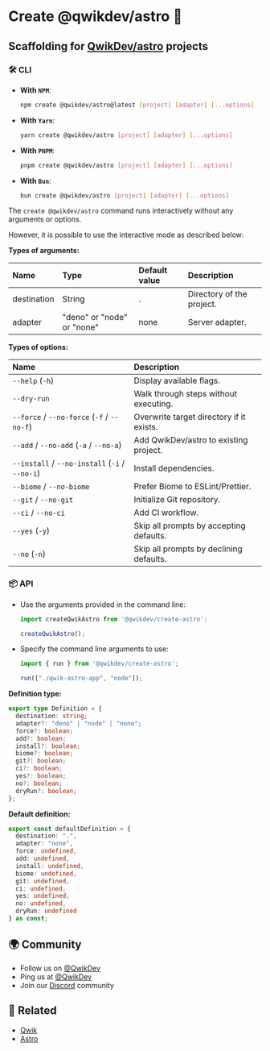 # Create @qwikdev/astro 🎉

## Scaffolding for [QwikDev/astro](https://github.com/QwikDev/astro) projects

### 🛠️ CLI

  - **With `NPM`**:

    ```bash
    npm create @qwikdev/astro@latest [project] [adapter] [...options]
    ```

  - **With `Yarn`**:

    ```bash
    yarn create @qwikdev/astro [project] [adapter] [...options]
    ```

  - **With `PNPM`**:

    ```bash
    pnpm create @qwikdev/astro [project] [adapter] [...options]
    ```

  - **With `Bun`**:

    ```bash
    bun create @qwikdev/astro [project] [adapter] [...options]
    ```

  The `create @qwikdev/astro` command runs interactively without any arguments or options.

  However, it is possible to use the interactive mode as described below:

  **Types of arguments:**

  | Name        | Type                       | Default value | Description                       |
  | :-----------| :--------------------------| :-------------| :---------------------------------|
  | destination | String                     | .             | Directory of the project.         |
  | adapter     | "deno" or "node" or "none" | none          | Server adapter.                   |

  **Types of options:**

  | Name                                   | Description                              |
  | :--------------------------------------| :----------------------------------------|
  | `--help` (`-h`)                            | Display available flags.                 |
  | `--dry-run`                              | Walk through steps without executing.    |
  | `--force` / `--no-force` (`-f` / `--no-f`)     | Overwrite target directory if it exists. |
  | `--add` / `--no-add` (`-a` / `--no-a`) | Add QwikDev/astro to existing project.   |
  | `--install` / `--no-install` (`-i` / `--no-i`) | Install dependencies.                    |
  | `--biome` / `--no-biome`                   | Prefer Biome to ESLint/Prettier.         |
  | `--git` / `--no-git`                       | Initialize Git repository.               |
  | `--ci` / `--no-ci`                         | Add CI workflow.                         |
  | `--yes` (`-y`)                             | Skip all prompts by accepting defaults.  |
  | `--no` (`-n`)                              | Skip all prompts by declining defaults.  |

### 📦 API

  - Use the arguments provided in the command line:

    ```typescript
    import createQwikAstro from '@qwikdev/create-astro';

    createQwikAstro();
    ```

  - Specify the command line arguments to use:

    ```typescript
    import { run } from '@qwikdev/create-astro';

    run(["./qwik-astro-app", "node"]);
    ```

  **Definition type:**

  ```typescript
  export type Definition = {
    destination: string;
    adapter?: "deno" | "node" | "none";
    force?: boolean;
    add?: boolean;
    install?: boolean;
    biome?: boolean;
    git?: boolean;
    ci?: boolean;
    yes?: boolean;
    no?: boolean;
    dryRun?: boolean;
  };
  ```

**Default definition:**

```typescript
export const defaultDefinition = {
  destination: ".",
  adapter: "none",
  force: undefined,
  add: undefined,
  install: undefined,
  biome: undefined,
  git: undefined,
  ci: undefined,
  yes: undefined,
  no: undefined,
  dryRun: undefined
} as const;
```

## 🌍 Community

- Follow us on [@QwikDev](https://twitter.com/QwikDev)
- Ping us at [@QwikDev](https://twitter.com/QwikDev)
- Join our [Discord](https://qwik.dev/chat) community

## 🔗 Related

- [Qwik](https://qwik.dev/)
- [Astro](https://astro.build/)
